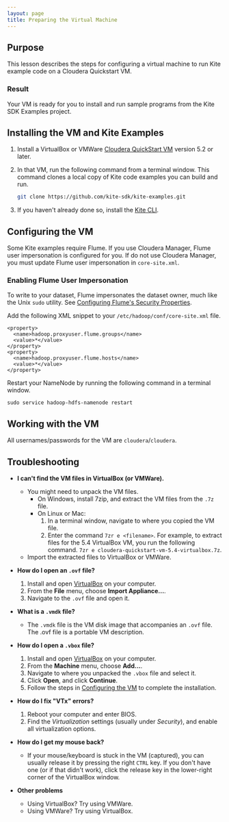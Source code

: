 ```yaml
---
layout: page
title: Preparing the Virtual Machine
---
```

## Purpose
This lesson describes the steps for configuring a virtual machine to run Kite example code on a Cloudera Quickstart VM.

### Result
Your VM is ready for you to install and run sample programs from the Kite SDK Examples project.

## Installing the VM and Kite Examples

1. Install a VirtualBox or VMWare [Cloudera QuickStart VM][getvm] version 5.2 or later.
1. In that VM, run the following command from a terminal window. This command clones a local copy of Kite code examples you can build and run.

     ```bash
     git clone https://github.com/kite-sdk/kite-examples.git
     ```

1. If you haven't already done so, install the [Kite CLI][install-cli].

[getvm]: http://www.cloudera.com/content/support/en/downloads/quickstart_vms.html
[install-cli]:{{site.baseurl}}/Install-Kite.html

## Configuring the VM

Some Kite examples require Flume. If you use Cloudera Manager, Flume user impersonation is configured for you. If do not use Cloudera Manager, you must update Flume user impersonation in `core-site.xml`.

### Enabling Flume User Impersonation

To write to your dataset, Flume impersonates the dataset owner, much like the Unix `sudo` utility. See [Configuring Flume's Security Properties](http://www.cloudera.com/content/cloudera-content/cloudera-docs/CDH5/latest/CDH5-Security-Guide/cdh5sg_flume_security_props.html#topic_4_2_1_unique_1).

Add the following XML snippet to your `/etc/hadoop/conf/core-site.xml` file.

```
<property>
  <name>hadoop.proxyuser.flume.groups</name>
  <value>*</value>
</property>
<property>
  <name>hadoop.proxyuser.flume.hosts</name>
  <value>*</value>
</property>
```

Restart your NameNode by running the following command in a terminal window.

```
sudo service hadoop-hdfs-namenode restart
```

## Working with the VM

All usernames/passwords for the VM are `cloudera`/`cloudera`.

## Troubleshooting

* __I can't find the VM files in VirtualBox (or VMWare).__
  * You might need to unpack the VM files.
    * On Windows, install 7zip, and extract the VM files from the `.7z` file.   
    * On Linux or Mac:
      1. In a terminal window, navigate to where you copied the VM file.
      1. Enter the command `7zr e <filename>`. For example, to extract files for the 5.4 VirtualBox VM, you  run the following command.
      `7zr e cloudera-quickstart-vm-5.4-virtualbox.7z`.
  * Import the extracted files to VirtualBox or VMWare.

* __How do I open an `.ovf` file?__
  1. Install and open [VirtualBox][vbox] on your computer.
  1. From the __File__ menu, choose __Import Appliance...__.
  1. Navigate to the `.ovf` file and open it.

* __What is a `.vmdk` file?__
  * The `.vmdk` file is the VM disk image that accompanies an `.ovf` file. The .ovf file is a portable VM description.

* __How do I open a `.vbox` file?__
  1. Install and open [VirtualBox][vbox] on your computer.
  1. From the __Machine__ menu, choose __Add...__.
  1. Navigate to where you unpacked the `.vbox` file and select it.
  1. Click __Open__, and click __Continue__.
  1. Follow the steps in [Configuring the VM](#configuring-the-vm) to complete the installation.

* __How do I fix "VTx" errors?__
  1. Reboot your computer and enter BIOS.
  1. Find the _Virtualization_ settings (usually under _Security_), and enable all virtualization options.

* __How do I get my mouse back?__
  * If your mouse/keyboard is stuck in the VM (captured), you can usually release it by pressing the right `CTRL` key. If you don't have one (or if that didn't work), click the release key in the lower-right corner of the VirtualBox window.

* __Other problems__
  * Using VirtualBox? Try using VMWare.
  * Using VMWare? Try using VirtualBox.

[vbox]: https://www.virtualbox.org/wiki/Downloads